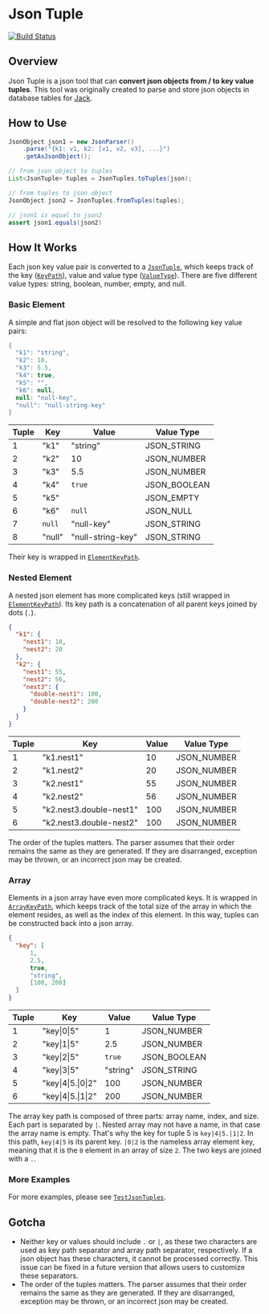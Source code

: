 Json Tuple
===

[![Build Status](https://github.com/tuliren/json_tuple/workflows/build/badge.svg)](https://github.com/tuliren/json_tuple/actions)

## Overview
Json Tuple is a json tool that can **convert json objects from / to key value tuples**. This tool was originally created to parse and store json objects in database tables for [Jack](https://github.com/LiveRamp/jack).

## How to Use
```java
JsonObject json1 = new JsonParser()
    .parse("{k1: v1, k2: [v1, v2, v3], ...}")
    .getAsJsonObject();

// from json object to tuples
List<JsonTuple> tuples = JsonTuples.toTuples(json);

// from tuples to json object
JsonObject json2 = JsonTuples.fromTuples(tuples);

// json1 is equal to json2
assert json1.equals(json2)
```

## How It Works
Each json key value pair is converted to a [`JsonTuple`](https://github.com/tuliren/json_tuple/blob/master/src/main/java/com/github/tuliren/json_tuple/JsonTuple.java), which keeps track of the key ([`KeyPath`](https://github.com/tuliren/json_tuple/blob/master/src/main/java/com/github/tuliren/json_tuple/KeyPath.java)), value and value type ([`ValueType`](https://github.com/tuliren/json_tuple/blob/master/src/main/java/com/github/tuliren/json_tuple/ValueType.java)). There are five different value types: string, boolean, number, empty, and null.

### Basic Element

A simple and flat json object will be resolved to the following key value pairs:
```java
{
  "k1": "string",
  "k2": 10,
  "k3": 5.5,
  "k4": true,
  "k5": "",
  "k6": null,
  null: "null-key",
  "null": "null-string-key"
}
```

Tuple | Key | Value | Value Type
---- | ---- | ---- | ----
1 | "k1" | "string" | JSON_STRING
2 | "k2" | 10 | JSON_NUMBER
3 | "k3" | 5.5 | JSON_NUMBER
4 | "k4" | `true` | JSON_BOOLEAN
5 | "k5" | | JSON_EMPTY
6 | "k6" | `null` | JSON_NULL
7 | `null` | "null-key" | JSON_STRING
8 | "null" | "null-string-key" | JSON_STRING

Their key is wrapped in [`ElementKeyPath`](https://github.com/tuliren/json_tuple/blob/master/src/main/java/com/github/tuliren/json_tuple/ElementKeyPath.java).

### Nested Element
A nested json element has more complicated keys (still wrapped in [`ElementKeyPath`](https://github.com/tuliren/json_tuple/blob/master/src/main/java/com/github/tuliren/json_tuple/ElementKeyPath.java)). Its key path is a concatenation of all parent keys joined by dots (`.`).

```json
{
  "k1": {
    "nest1": 10,
    "nest2": 20
  },
  "k2": {
    "nest1": 55,
    "nest2": 56,
    "nest3": {
      "double-nest1": 100,
      "double-nest2": 200
    }
  }
}
```

Tuple | Key | Value | Value Type
---- | ---- | ---- | ----
1 | "k1.nest1" | 10 | JSON_NUMBER
2 | "k1.nest2" | 20 | JSON_NUMBER
3 | "k2.nest1" | 55 | JSON_NUMBER
4 | "k2.nest2" | 56 | JSON_NUMBER
5 | "k2.nest3.double-nest1" | 100 | JSON_NUMBER
6 | "k2.nest3.double-nest2" | 100 | JSON_NUMBER

The order of the tuples matters. The parser assumes that their order remains the same as they are generated. If they are disarranged, exception may be thrown, or an incorrect json may be created.

### Array
Elements in a json array have even more complicated keys. It is wrapped in [`ArrayKeyPath`](https://github.com/tuliren/json_tuple/blob/master/src/main/java/com/github/tuliren/json_tuple/ArrayKeyPath.java), which keeps track of the total size of the array in which the element resides, as well as the index of this element. In this way, tuples can be constructed back into a json array.

```json
{
  "key": [
      1,
      2.5,
      true,
      "string",
      [100, 200]
  ]
}
```

Tuple | Key | Value | Value Type
---- | ---- | ---- | ----
1 | "key\|0\|5" | 1 | JSON_NUMBER
2 | "key\|1\|5" | 2.5 | JSON_NUMBER
3 | "key\|2\|5" | `true` | JSON_BOOLEAN 
4 | "key\|3\|5" | "string" | JSON_STRING 
5 | "key\|4\|5.\|0\|2" | 100 | JSON_NUMBER
6 | "key\|4\|5.\|1\|2" | 200 | JSON_NUMBER

The array key path is composed of three parts: array name, index, and size. Each part is separated by `|`. Nested array may not have a name, in that case the array name is empty. That's why the key for tuple 5 is `key|4|5.|1|2`. In this path, `key|4|5` is its parent key. `|0|2` is the nameless array element key, meaning that it is the `0` element in an array of size `2`. The two keys are joined with a `.`.

### More Examples
For more examples, please see [`TestJsonTuples`](https://github.com/tuliren/json_tuple/blob/master/src/test/java/com/github/tuliren/json_tuple/TestJsonTuples.java).

## Gotcha
- Neither key or values should include `.` or `|`, as these two characters are used as key path separator and array path separator, respectively. If a json object has these characters, it cannot be processed correctly. This issue can be fixed in a future version that allows users to customize these separators.
- The order of the tuples matters. The parser assumes that their order remains the same as they are generated. If they are disarranged, exception may be thrown, or an incorrect json may be created.
